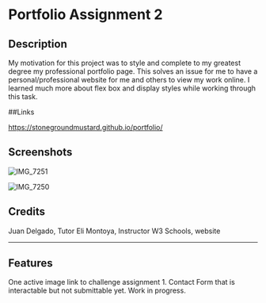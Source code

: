 # Portfolio Assignment 2

## Description

My motivation for this project was to style and complete to my greatest degree my professional portfolio page. This solves an issue for me to have a personal/professional website for me and others to view my work online.
I learned much more about flex box and display styles while working through this task. 

##Links

https://stonegroundmustard.github.io/portfolio/


## Screenshots


![IMG_7251](https://user-images.githubusercontent.com/114121861/199862813-1e6b8ed8-6e1d-4c77-8c98-7bacd532c313.jpg)

![IMG_7250](https://user-images.githubusercontent.com/114121861/199862835-79a70803-05dc-41de-9851-91453bb54da7.jpg)

## Credits
Juan Delgado, Tutor
Eli Montoya, Instructor 
W3 Schools, website


---


## Features

One active image link to challenge assignment 1.
Contact Form that is interactable but not submittable yet. Work in progress.


